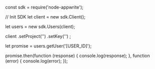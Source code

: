 const sdk = require('node-appwrite');

// Init SDK
let client = new sdk.Client();

let users = new sdk.Users(client);

client
    .setProject('')
    .setKey('')
;

let promise = users.getUser('[USER_ID]');

promise.then(function (response) {
    console.log(response);
}, function (error) {
    console.log(error);
});